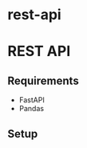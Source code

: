 # rest-api

# REST API

## Requirements

- FastAPI
- Pandas

## Setup

<!-- ```shell
pip install "fastapi[standard]"
``` -->